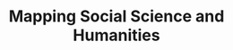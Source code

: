 ---
dateStart: 2014-06-23
dateEnd:
title: "Mapping Social Science and Humanities"
venue: "Euroscience Open Forum workshop"
organizer:
credit:
city: Copenhagen
state:
country: Denmark
pdfLink:
venueImages:
---